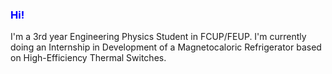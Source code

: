 
### <span style = "color: blue">Hi!</span>
I'm a 3rd year Engineering Physics Student in FCUP/FEUP.
I'm currently doing an Internship in Development of a Magnetocaloric Refrigerator based on High-Efficiency Thermal Switches.
